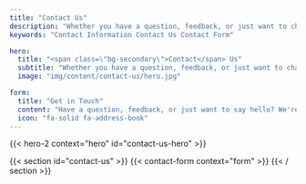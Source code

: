 ```yaml
---
title: "Contact Us"
description: "Whether you have a question, feedback, or just want to chat, we're here to listen. Reach out, and let's make something great together."
keywords: "Contact Information Contact Us Contact Form"

hero:
  title: "<span class=\"bg-secondary\">Contact</span> Us"
  subtitle: "Whether you have a question, feedback, or just want to chat, we're here to listen. Reach out, and let's make something great together."
  image: "img/content/contact-us/hero.jpg"

form:
  title: "Get in Touch"
  content: "Have a question, feedback, or just want to say hello? We're all ears! Reach out to us, and we'll get back to you as soon as possible."
  icon: "fa-solid fa-address-book"
---
```


{{< hero-2 context="hero" id="contact-us-hero" >}}

{{< section id="contact-us" >}}
{{< contact-form context="form" >}}
{{< / section >}}
